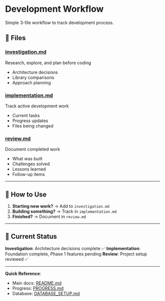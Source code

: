 # Development Workflow

Simple 3-file workflow to track development process.

## 📁 Files

### [investigation.md](./investigation.md)
Research, explore, and plan before coding
- Architecture decisions
- Library comparisons
- Approach planning

### [implementation.md](./implementation.md)
Track active development work
- Current tasks
- Progress updates
- Files being changed

### [review.md](./review.md)
Document completed work
- What was built
- Challenges solved
- Lessons learned
- Follow-up items

---

## 🔄 How to Use

1. **Starting new work?** → Add to `investigation.md`
2. **Building something?** → Track in `implementation.md`
3. **Finished?** → Document in `review.md`

---

## 📝 Current Status

**Investigation**: Architecture decisions complete ✅
**Implementation**: Foundation complete, Phase 1 features pending
**Review**: Project setup reviewed ✅

---

**Quick Reference**:
- Main docs: [README.md](../README.md)
- Progress: [PROGRESS.md](../PROGRESS.md)
- Database: [DATABASE_SETUP.md](../DATABASE_SETUP.md)

